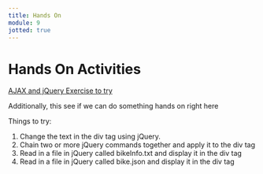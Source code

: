 ```yaml
---
title: Hands On
module: 9
jotted: true
---
```


# Hands On Activities

[AJAX and jQuery Exercise to try](https://www.teaching-materials.org/ajax/exercise_ajax)

Additionally, this see if we can do something hands on right here

<div id="jotted-demo-1" class="jotted-theme-stacked"></div>

<script>
    new Jotted(document.querySelector("#jotted-demo-1"), {
    files: [
        {
            type: "js",
            hide: false,
            url:"https://raw.githubusercontent.com/Montana-Media-Arts/441-WebTech-Spring2019/master/Week%209%20Examples/handsonscript.js"
        },
        {
            type: "html",
            hide: false,
            url:"https://raw.githubusercontent.com/Montana-Media-Arts/441-WebTech-Spring2019/master/Week%209%20Examples/HandsOnExample.html"

    }],
    showBlank: false,
    showResult: true,
    runScripts: false,
    plugins: [
        { name: 'ace', options: { "maxLines": 50 } },
        // { name: 'console', options: { autoClear: true } },
    ]
});
</script>

Things to try:

1. Change the text in the div tag using jQuery.
2. Chain two or more jQuery commands together and apply it to the div tag
3. Read in a file in jQuery called bikeInfo.txt and display it in the div tag
4. Read in a file in jQuery called bike.json and display it in the div tag